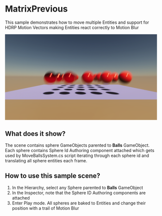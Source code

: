 # MatrixPrevious

This sample demonstrates how to move multiple Entities and support for HDRP Motion Vectors making Entities react correctly to Motion Blur 

<img src="../../../../READMEimages/MatrixPrevious.PNG" width="600">

## What does it show?

The scene contains sphere GameObjects parented to **Balls** GameObject. Each sphere contains Sphere Id Authoring component attached which gets used by MoveBallsSystem.cs script iterating through each sphere id and translating all sphere entities each frame.

## How to use this sample scene?

1. In the Hierarchy, select any Sphere parented to **Balls** GameObject
2. In the Inspector, note that the Sphere ID Authoring components are attached
3. Enter Play mode. All spheres are baked to Entities and change their position with a trail of Motion Blur 

